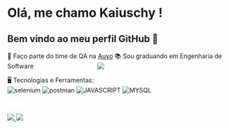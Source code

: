 # Olá, me chamo Kaiuschy !  
## Bem vindo ao meu perfil GitHub 👋

🔭 Faço parte do time de QA na <a href="https://www.auvo.com/" rel="nofollow">Auvo</a>
📚 Sou graduando em Engenharia de Software
<img width="300px" align="right" src="[https://lh3.googleusercontent.com/pw/AJFCJaXCZ0JclhvENX1uRnkmH2wRCrsGc2s-QcCMtGac-NK8iWzj_umejsZinrlaV6IE8GAKzP9-UoarPqvk2vsLgfXOJeselXC7cFCyrU6dWS52buz3wk-QwW3h4pNIqctgh2ccM88Hots1q28CidUkn_HjntKRwE2ZBLqolkDT7R7Zsi6BTiBFd9oaq04UzqhYzY7Wtlab-w0-udvMAda0UWgL8Lmx3BVkmjNtKL-OMuG4wn8qQsvBieHXjMf-cP8eEq-2W29d9RZPcpNmPwBp22f28XVRZyZAunr0AjcnhLJaQKhXYux7jhd-hRPi3IYJ7pI_QCPchGnKXHRQwC7bEYFQtitcIfuU34iDZPjyzGQICQcjkrcYIbjdI-B_F5Gdd3M1Y4dTXajEWeBXkyBSWfFqS3gwsFm6Zl6b5EDb9LcgcJQ88YY4qLg5UKmSDivXlSJSLPYzqNtXNiFvzucoJtuo7NxIioVvo6nczsmjcBtrrerqICf0eJb5vOs5xE3eGto1dX1LQnCTOc9HN-zBWqRAsy4ryNFitwaawaXfuFIC2yTBDZY0v-eMUTpA5fz5a6CNZ9vvIp6KNW-dV8pgTb-PXMRg0zrSyxoVCnmss5J57SCVylG3O_C5KIQX-PPaR6kV-q-UZy1ROeNEbnr6mU9iLUZUol8HwCPg9qgRaj6qE4nunlJM0pzhV_u0DwXct3SfMbj12eNNJTNP9QkJPWlCb1B_RFXeeBZXHIGebsEbA93qklNB7013QgyCm27R6JuR1a8wKSuhmb0swL9ZEOo4EOp8VxzTzOnT8XKyDk8EQxcEkXJPxj3Ij-70mx__zgJSBD3_3KqTeyaqkTS6GaJtxhtoStdZ4E3SKI3ngyKdvpz53Zd-J30HaTQ4wsXgsKfRUyY1C1iqUvv-pAGpR_o=w669-h1004-s-no?authuser=0](https://lh3.googleusercontent.com/pw/AJFCJaX8a_F_mXAfgLoV4Rw9SxBjQDHwvaKC_7PRzB-j1N63ts7-WiXYhSZr5qGQhOWLHy-21iI2DOHhNbZccdwQVLeGJFgXDEduisJEogGRiZEEaOz66z14ylixQ9grOkAOj1ClZRnpgoZO27DeuR4gOu5gbdlV_J8mmmw0wzMVQtKpQHp-e0aStF5CLbpS7RjyVzDDFeuSjQrnjy0zfBi01Vul_3HYgulg38UInw2Txr-c1DRKaj8x9D4MDGyzwn1G6P2klwbNm8dWJAXGeYBE36n3uEHvq2BgOQe3ChjtaZeG7ryotNxy99OK-Vqj_MwtQYdXAOiONByPmf9UwGDE5hkvntoTZ9CAgbkw7UmAVQyk5qJp6drYkY-SvAZ2_3IhJcX3F20DV7svgsPEMFAiG3AeS9xLdFEZduO-i_f1FoCFQi3wwbY2njN_adhxDtaHpgbk_x8uCHpGr3U4gWHQdLPUXXbXrz6FXcsm2U45zCAP5sxiKTwVVSGFiCO1CGbKxpSX2qbauCS1QuEjuriPYLrwhwBAD8R0UtVmTNzvUXIrxXdJLJVcQ5efoVJxqEKB53IJIuREkzlhTHpcr7MW66mpGJEx18mK70EpjKqCa9f50FpWnLMQZaW6Z9CyJUso48CPTUntzvJ62eUusKImwyoTxCery0FwfqlgD4wGPJFqkmx8zYiwO6jKnUD3F9j48ISw2LO6WDoR4a-wwMWPyTxFcMP2Mgah3tQV9khD1MrMpZwgoS35EUa50Bc8MiArkM7k6aAKuwar7NZ8NEjh81e-XMbrgVCtXR3iS6UQwBN0azfo8SshzbhyUMErGFLbt-EBq-4KJM0poMofRhKQGnURe6lx7ThA6wHh3SHna_GqPu4ZconIIA8wKwQuLPZqCDYzlimDPoWbsYIgggF-DWY=w669-h1004-s-no?authuser=0)" data-canonical-src="https://i.ibb.co/zbTM5w7/photo-2021-12-23-11-04-06-removebg-preview-1.png" style="max-width: 100%;">

🖥️ Tecnologias e Ferramentas:<br>
<img src="https://raw.githubusercontent.com/detain/svg-logos/780f25886640cef088af994181646db2f6b1a3f8/svg/selenium-logo.svg" alt="selenium" width="40" height="40" style="max-width: 100%;">
<img src="https://camo.githubusercontent.com/93b32389bf746009ca2370de7fe06c3b5146f4c99d99df65994f9ced0ba41685/68747470733a2f2f7777772e766563746f726c6f676f2e7a6f6e652f6c6f676f732f676574706f73746d616e2f676574706f73746d616e2d69636f6e2e737667" alt="postman" width="40" height="40" data-canonical-src="https://www.vectorlogo.zone/logos/getpostman/getpostman-icon.svg" style="max-width: 100%;">
<img width="40px" src="https://camo.githubusercontent.com/442c452cb73752bb1914ce03fce2017056d651a2099696b8594ddf5ccc74825e/68747470733a2f2f63646e2e6a7364656c6976722e6e65742f67682f64657669636f6e732f64657669636f6e2f69636f6e732f6a6176617363726970742f6a6176617363726970742d6f726967696e616c2e737667" title="JAVASCRIPT" data-canonical-src="https://cdn.jsdelivr.net/gh/devicons/devicon/icons/javascript/javascript-original.svg" style="max-width: 100%;">
<img width="40px" src="https://camo.githubusercontent.com/2582ec2237a3a1fbd34e9b57332b72be27a7facb32abe7c2335e5f86e5f457a8/68747470733a2f2f63646e2e6a7364656c6976722e6e65742f67682f64657669636f6e732f64657669636f6e2f69636f6e732f6d7973716c2f6d7973716c2d6f726967696e616c2e737667" title="MYSQL" data-canonical-src="https://cdn.jsdelivr.net/gh/devicons/devicon/icons/mysql/mysql-original.svg" style="max-width: 100%;"><br>


<a href="https://www.instagram.com/kaiuschy" rel="nofollow"><img align="left" alt="Instagram" width="22px" src="https://github.com/Aakarsh-B/trying-repos/raw/master/insta.svg" style="max-width: 100%;">
</a>
<a href="https://www.linkedin.com/in/kaiuschyneves" rel="nofollow"><img align="left" alt="LinkedIn" width="22px" src="https://github.com/Aakarsh-B/trying-repos/raw/master/linkedin.svg" style="max-width: 100%;">
</a><br>

          
          

 <div>
<a href="https://github.com/seu-usuário-aqui">
<img height="180em" src="https://github-readme-stats.vercel.app/api/top-langs/?username=kaiuschy&layout=compact&langs_count=7&theme=dracula"/>
<img height="180em" src="https://github-readme-stats.vercel.app/api?username=kaiuschy&show_icons=true&theme=dracula&include_all_commits=true&count_private=true"/>
</div>
<!--
**Kaiuschy/Kaiuschy** is a ✨ _special_ ✨ repository because its `README.md` (this file) appears on your GitHub profile.

Here are some ideas to get you started:

- 🔭 I’m currently working on ...
- 🌱 I’m currently learning ...
- 👯 I’m looking to collaborate on ...
- 🤔 I’m looking for help with ...
- 💬 Ask me about ...
- 📫 How to reach me: ...
- 😄 Pronouns: ...
- ⚡ Fun fact: ...
-->
